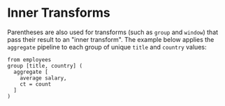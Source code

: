 # Inner Transforms

Parentheses are also used for transforms (such as `group` and `window`) that
pass their result to an "inner transform". The example below applies the
`aggregate` pipeline to each group of unique `title` and `country` values:

```prql
from employees
group [title, country] (
  aggregate [
    average salary,
    ct = count
  ]
)
```
